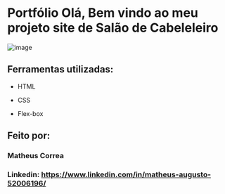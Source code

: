 # Portfólio Olá, Bem vindo ao meu projeto site de Salão de Cabeleleiro

![image](https://github.com/user-attachments/assets/2b0de7c7-de93-4aaf-ba0a-7904d5a22f8e)

## Ferramentas utilizadas:

* HTML

* CSS

* Flex-box

## Feito por:

### Matheus Correa

### Linkedin: https://www.linkedin.com/in/matheus-augusto-52006196/

